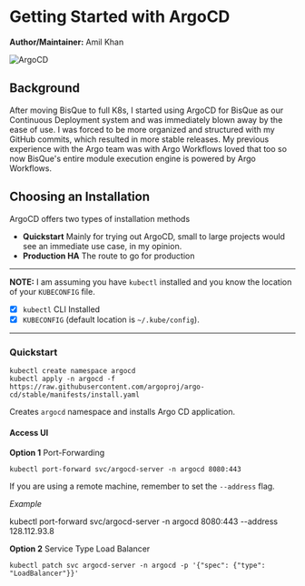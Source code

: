 # Getting Started with ArgoCD
**Author/Maintainer:** Amil Khan

![ArgoCD](https://argo-cd.readthedocs.io/en/stable/assets/argocd-ui.gif)

## Background

After moving BisQue to full K8s, I started using ArgoCD for BisQue as our Continuous Deployment system and was immediately blown away by the ease of use. I was forced to be more organized and structured with my GitHub commits, which resulted in more stable releases. My previous experience with the Argo team was with Argo Workflows loved that too so now BisQue's entire module execution engine is powered by Argo Workflows.


## Choosing an Installation

ArgoCD offers two types of installation methods

  - **Quickstart** Mainly for trying out ArgoCD, small to large projects would see an immediate use case, in my opinion.
  - **Production HA** The route to go for production

---
**NOTE:** I am assuming you have `kubectl` installed and you know the location of your `KUBECONFIG` file.

  - [x] `kubectl` CLI Installed
  - [x] `KUBECONFIG` (default location is `~/.kube/config`).
---


### Quickstart

```
kubectl create namespace argocd
kubectl apply -n argocd -f https://raw.githubusercontent.com/argoproj/argo-cd/stable/manifests/install.yaml
```

Creates `argocd` namespace and installs Argo CD application.


#### Access UI 

**Option 1** Port-Forwarding

```
kubectl port-forward svc/argocd-server -n argocd 8080:443
```
If you are using a remote machine, remember to set the `--address` flag.

_Example_

kubectl port-forward svc/argocd-server -n argocd 8080:443 --address 128.112.93.8

**Option 2** Service Type Load Balancer

```
kubectl patch svc argocd-server -n argocd -p '{"spec": {"type": "LoadBalancer"}}'
```
